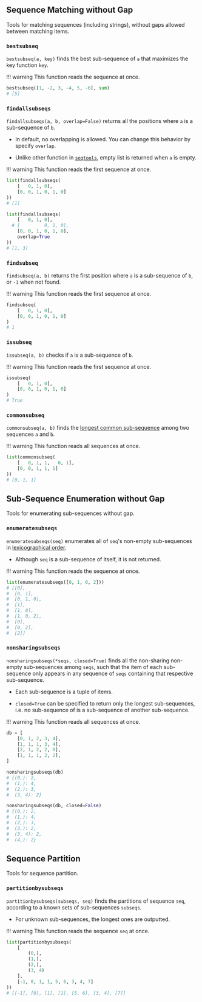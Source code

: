 ## Sequence Matching without Gap

Tools for matching sequences (including strings), without gaps allowed between matching items.

### `bestsubseq`

`bestsubseq(a, key)` finds the best sub-sequence of `a` that maximizes the key function `key`.

!!! warning
    This function reads the sequence at once.

``` python
bestsubseq([1, -2, 3, -4, 5, -6], sum)
# [5]
```

### `findallsubseqs`

`findallsubseqs(a, b, overlap=False)` returns all the positions where `a` is a sub-sequence of `b`.

- In default, no overlapping is allowed. You can change this behavior by specify `overlap`.

- Unlike other function in [`seqtools`](.), empty list is returned when `a` is empty.

!!! warning
    This function reads the first sequence at once.

``` python
list(findallsubseqs(
    [   0, 1, 0],
    [0, 0, 1, 0, 1, 0]
))
# [1]

list(findallsubseqs(
    [   0, 1, 0],
  # [         0, 1, 0],
    [0, 0, 1, 0, 1, 0],
    overlap=True
))
# [1, 3]
```

### `findsubseq`

`findsubseq(a, b)` returns the first position where `a` is a sub-sequence of `b`, or `-1` when not found.

!!! warning
    This function reads the first sequence at once.

``` python
findsubseq(
    [   0, 1, 0],
    [0, 0, 1, 0, 1, 0]
)
# 1
```

### `issubseq`

`issubseq(a, b)` checks if `a` is a sub-sequence of `b`.

!!! warning
    This function reads the first sequence at once.

``` python
issubseq(
    [   0, 1, 0],
    [0, 0, 1, 0, 1, 0]
)
# True
```

### `commonsubseq`

`commonsubseq(a, b)` finds the [longest common sub-sequence](https://en.wikipedia.org/wiki/Longest_common_substring_problem) among two sequences `a` and `b`.

!!! warning
    This function reads all sequences at once.

``` python
list(commonsubseq(
    [   0, 1, 1,   0, 1],
    [0, 0, 1, 1, 1]
))
# [0, 1, 1]
```

## Sub-Sequence Enumeration without Gap

Tools for enumerating sub-sequences without gap.

### `enumeratesubseqs`

`enumeratesubseqs(seq)` enumerates all of `seq`'s non-empty sub-sequences in [lexicographical order](https://en.wikipedia.org/wiki/Lexicographical_order).

- Although `seq` is a sub-sequence of itself, it is not returned.

!!! warning
    This function reads the sequence at once.

``` python
list(enumeratesubseqs([0, 1, 0, 2]))
# [[0],
#  [0, 1],
#  [0, 1, 0],
#  [1],
#  [1, 0],
#  [1, 0, 2],
#  [0],
#  [0, 2],
#  [2]]
```

### `nonsharingsubseqs`

`nonsharingsubseqs(*seqs, closed=True)` finds all the non-sharing non-empty sub-sequences among `seqs`, such that the item of each sub-sequence only appears in any sequence of `seqs` containing that respective sub-sequence.

- Each sub-sequence is a tuple of items.

- `closed=True` can be specified to return only the longest sub-sequences, i.e. no sub-sequence of is a sub-sequence of another sub-sequence.

!!! warning
    This function reads all sequences at once.

``` python
db = [
    [0, 1, 2, 3, 4],
    [1, 1, 1, 3, 4],
    [2, 1, 2, 2, 0],
    [1, 1, 1, 2, 2],
]

nonsharingsubseqs(db)
# {(0,): 2,
#  (1,): 4,
#  (2,): 3,
#  (3, 4): 2}

nonsharingsubseqs(db, closed=False)
# {(0,): 2,
#  (1,): 4,
#  (2,): 3,
#  (3,): 2,
#  (3, 4): 2,
#  (4,): 2}
```

## Sequence Partition

Tools for sequence partition.

### `partitionbysubseqs`

`partitionbysubseqs(subseqs, seq)` finds the partitions of sequence `seq`, according to a known sets of sub-sequences `subseqs`.

- For unknown sub-sequences, the longest ones are outputted.

!!! warning
    This function reads the sequence `seq` at once.

``` python
list(partitionbysubseqs(
    [
        (0,),
        (1,),
        (2,),
        (3, 4)
    ],
    [-1, 0, 1, 1, 5, 6, 3, 4, 7]
))
# [[-1], [0], [1], [1], [5, 6], [3, 4], [7]]
```
